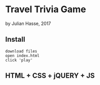 # Travel Trivia Game
by Julian Hasse, 2017

## Install
```terminal
download files
open index.html
click 'play'
```

## HTML + CSS + jQUERY + JS